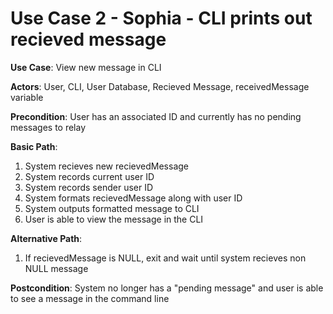 # Use Case 2 - Sophia - CLI prints out recieved message

**Use Case**: View new message in CLI

**Actors**: User, CLI, User Database, Recieved Message,  receivedMessage variable

**Precondition**: User has an associated ID and currently has no pending messages to relay

**Basic Path**:

  1. System recieves new recievedMessage
  2. System records current user ID
  3. System records sender user ID
  4. System formats recievedMessage along with user ID
  5. System outputs formatted message to CLI
  6. User is able to view the message in the CLI

**Alternative Path**:
  1. If recievedMessage is NULL, exit and wait until system recieves non NULL message

**Postcondition**: System no longer has a "pending message" and user is able to see a message in the command line